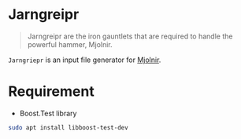# Jarngreipr

> Jarngreipr are the iron gauntlets that are required to handle the powerful hammer, Mjolnir.

`Jarngriepr` is an input file generator for [Mjolnir](https://github.com/ToruNiina/Mjolnir).

# Requirement
- Boost.Test library
```sh
sudo apt install libboost-test-dev
```
